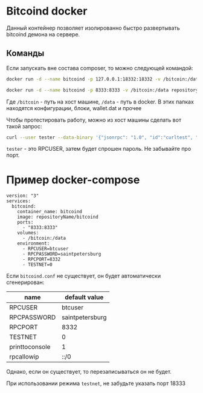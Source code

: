# Bitcoind docker

Данный контейнер позволяет изолированно быстро развертывать bitcoind демона на сервере.

## Команды

Если запускать вне состава composer, то можно следующей командой:
```bash
docker run -d --name bitcoind -p 127.0.0.1:18332:18332 -v /bitcoin:/data repositoryName/bitcoind

docker run -d --name bitcoind -p 8333:8333 -v /bitcoin:/data repositoryName/bitcoind
```
Где `/bitcoin` - путь на хост машине, `/data` - путь в docker. В этих папках находятся конфигурации, блоки, wallet.dat и прочее

Чтобы протестировать работу, можно из хост машины сделать вот такой запрос:

```bash
curl --user tester --data-binary '{"jsonrpc": "1.0", "id":"curltest", "method": "getinfo", "params": [] }' -H 'content-type: text/plain;' http://127.0.0.1:18332/
```

`tester` - это RPCUSER, затем будет спрошен пароль. Не забывайте про порт.

# Пример docker-compose

```
version: "3"
services:
  bitcoind:
    container_name: bitcoind
    image: repositoryName/bitcoind
    ports:
      - "8333:8333"
    volumes:
      - /bitcoin:/data
    environment:
      - RPCUSER=btcuser
      - RPCPASSWORD=saintpetersburg
      - RPCPORT=8332
      - TESTNET=0

```

Если `bitcoind.conf` не существует, он будет автоматически сгенерирован:

| name | default value |
| ---- | ------- |
| RPCUSER | btcuser |
| RPCPASSWORD | saintpetersburg |
| RPCPORT | 8332 |
| TESTNET | 0 |
| printtoconsole |  1 |
| rpcallowip  | ::/0 |

Однако, если он существует, то перезаписываться он не будет.

При использовании режима `testnet`, не забудьте указать порт 18333
